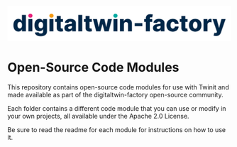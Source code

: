 ![digitaltwin=factory logo](./img/dtfactoryv3.png)

# Open-Source Code Modules

This repository contains open-source code modules for use with Twinit and made available as part of the digitaltwin-factory open-source community.

Each folder contains a different code module that you can use or modify in your own projects, all available under the Apache 2.0 License.

Be sure to read the readme for each module for instructions on how to use it.